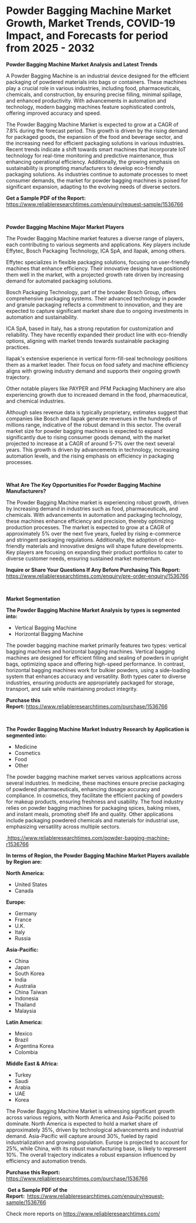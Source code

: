 <p><h1>Powder Bagging Machine Market Growth, Market Trends, COVID-19 Impact, and Forecasts for period from 2025 - 2032</h1></p><p><strong>Powder Bagging Machine Market Analysis and Latest Trends</strong></p>
<p><p>A Powder Bagging Machine is an industrial device designed for the efficient packaging of powdered materials into bags or containers. These machines play a crucial role in various industries, including food, pharmaceuticals, chemicals, and construction, by ensuring precise filling, minimal spillage, and enhanced productivity. With advancements in automation and technology, modern bagging machines feature sophisticated controls, offering improved accuracy and speed.</p><p>The Powder Bagging Machine Market is expected to grow at a CAGR of 7.8% during the forecast period. This growth is driven by the rising demand for packaged goods, the expansion of the food and beverage sector, and the increasing need for efficient packaging solutions in various industries. Recent trends indicate a shift towards smart machines that incorporate IoT technology for real-time monitoring and predictive maintenance, thus enhancing operational efficiency. Additionally, the growing emphasis on sustainability is prompting manufacturers to develop eco-friendly packaging solutions. As industries continue to automate processes to meet consumer demands, the market for powder bagging machines is poised for significant expansion, adapting to the evolving needs of diverse sectors.</p></p>
<p><strong>Get a Sample PDF of the Report:&nbsp;</strong> <a href="https://www.reliableresearchtimes.com/enquiry/request-sample/1536766?utm_campaign=2603&utm_medium=2&utm_source=Github&utm_content=ia&utm_term=22022025&utm_id=powder-bagging-machine">https://www.reliableresearchtimes.com/enquiry/request-sample/1536766</a></p>
<p>&nbsp;</p>
<p><strong>Powder Bagging Machine Major Market Players</strong></p>
<p><p>The Powder Bagging Machine market features a diverse range of players, each contributing to various segments and applications. Key players include Effytec, Bosch Packaging Technology, ICA SpA, and Ilapak, among others. </p><p>Effytec specializes in flexible packaging solutions, focusing on user-friendly machines that enhance efficiency. Their innovative designs have positioned them well in the market, with a projected growth rate driven by increasing demand for automated packaging solutions.</p><p>Bosch Packaging Technology, part of the broader Bosch Group, offers comprehensive packaging systems. Their advanced technology in powder and granule packaging reflects a commitment to innovation, and they are expected to capture significant market share due to ongoing investments in automation and sustainability.</p><p>ICA SpA, based in Italy, has a strong reputation for customization and reliability. They have recently expanded their product line with eco-friendly options, aligning with market trends towards sustainable packaging practices.</p><p>Ilapak's extensive experience in vertical form-fill-seal technology positions them as a market leader. Their focus on food safety and machine efficiency aligns with growing industry demand and supports their ongoing growth trajectory.</p><p>Other notable players like PAYPER and PFM Packaging Machinery are also experiencing growth due to increased demand in the food, pharmaceutical, and chemical industries. </p><p>Although sales revenue data is typically proprietary, estimates suggest that companies like Bosch and Ilapak generate revenues in the hundreds of millions range, indicative of the robust demand in this sector. The overall market size for powder bagging machines is expected to expand significantly due to rising consumer goods demand, with the market projected to increase at a CAGR of around 5-7% over the next several years. This growth is driven by advancements in technology, increasing automation levels, and the rising emphasis on efficiency in packaging processes.</p></p>
<p>&nbsp;</p>
<p><strong>What Are The Key Opportunities For Powder Bagging Machine Manufacturers?</strong></p>
<p><p>The Powder Bagging Machine market is experiencing robust growth, driven by increasing demand in industries such as food, pharmaceuticals, and chemicals. With advancements in automation and packaging technology, these machines enhance efficiency and precision, thereby optimizing production processes. The market is expected to grow at a CAGR of approximately 5% over the next five years, fueled by rising e-commerce and stringent packaging regulations. Additionally, the adoption of eco-friendly materials and innovative designs will shape future developments. Key players are focusing on expanding their product portfolios to cater to diverse customer needs, ensuring sustained market momentum.</p></p>
<p><strong>Inquire or Share Your Questions If Any Before Purchasing This Report:</strong> <a href="https://www.reliableresearchtimes.com/enquiry/pre-order-enquiry/1536766?utm_campaign=2603&utm_medium=2&utm_source=Github&utm_content=ia&utm_term=22022025&utm_id=powder-bagging-machine">https://www.reliableresearchtimes.com/enquiry/pre-order-enquiry/1536766</a></p>
<p>&nbsp;</p>
<p><strong>Market Segmentation</strong></p>
<p><strong>The Powder Bagging Machine Market Analysis by types is segmented into:</strong></p>
<p><ul><li>Vertical Bagging Machine</li><li>Horizontal Bagging Machine</li></ul></p>
<p><p>The powder bagging machine market primarily features two types: vertical bagging machines and horizontal bagging machines. Vertical bagging machines are designed for efficient filling and sealing of powders in upright bags, optimizing space and offering high-speed performance. In contrast, horizontal bagging machines work for bulkier powders, using a side-loading system that enhances accuracy and versatility. Both types cater to diverse industries, ensuring products are appropriately packaged for storage, transport, and sale while maintaining product integrity.</p></p>
<p><strong>Purchase this Report:&nbsp;</strong><a href="https://www.reliableresearchtimes.com/purchase/1536766?utm_campaign=2603&utm_medium=2&utm_source=Github&utm_content=ia&utm_term=22022025&utm_id=powder-bagging-machine">https://www.reliableresearchtimes.com/purchase/1536766</a></p>
<p>&nbsp;</p>
<p><strong>The Powder Bagging Machine Market Industry Research by Application is segmented into:</strong></p>
<p><ul><li>Medicine</li><li>Cosmetics</li><li>Food</li><li>Other</li></ul></p>
<p><p>The powder bagging machine market serves various applications across several industries. In medicine, these machines ensure precise packaging of powdered pharmaceuticals, enhancing dosage accuracy and compliance. In cosmetics, they facilitate the efficient packing of powders for makeup products, ensuring freshness and usability. The food industry relies on powder bagging machines for packaging spices, baking mixes, and instant meals, promoting shelf life and quality. Other applications include packaging powdered chemicals and materials for industrial use, emphasizing versatility across multiple sectors.</p></p>
<p><a href="https://www.reliableresearchtimes.com/powder-bagging-machine-r1536766?utm_campaign=2603&utm_medium=2&utm_source=Github&utm_content=ia&utm_term=22022025&utm_id=powder-bagging-machine">&nbsp;https://www.reliableresearchtimes.com/powder-bagging-machine-r1536766</a></p>
<p><strong>In terms of Region, the Powder Bagging Machine Market Players available by Region are:</strong></p>
<p>
    <p> <strong> North America: </strong>
        <ul>
            <li>United States</li>
            <li>Canada</li>
        </ul>
        </p> 
    <p> <strong> Europe: </strong>
        <ul>
            <li>Germany</li>
            <li>France</li>
            <li>U.K.</li>
            <li>Italy</li>
            <li>Russia</li>
        </ul>
        </p> 
    <p> <strong> Asia-Pacific: </strong>
        <ul>
            <li>China</li>
            <li>Japan</li>
            <li>South Korea</li>
            <li>India</li>
            <li>Australia</li>
            <li>China Taiwan</li>
            <li>Indonesia</li>
            <li>Thailand</li>
            <li>Malaysia</li>
        </ul>
        </p> 
    <p> <strong> Latin America: </strong>
        <ul>
            <li>Mexico</li>
            <li>Brazil</li>
            <li>Argentina Korea</li>
            <li>Colombia</li>
        </ul>
        </p> 
    <p> <strong> Middle East & Africa: </strong>
        <ul>
            <li>Turkey</li>
            <li>Saudi</li>
            <li>Arabia</li>
            <li>UAE</li>
            <li>Korea</li>
        </ul>
    </p>
    </p>
<p><p>The Powder Bagging Machine Market is witnessing significant growth across various regions, with North America and Asia-Pacific poised to dominate. North America is expected to hold a market share of approximately 35%, driven by technological advancements and industrial demand. Asia-Pacific will capture around 30%, fueled by rapid industrialization and growing population. Europe is projected to account for 25%, while China, with its robust manufacturing base, is likely to represent 10%. The overall trajectory indicates a robust expansion influenced by efficiency and automation trends.</p></p>
<p><strong>Purchase this Report: </strong><a href="https://www.reliableresearchtimes.com/purchase/1536766?utm_campaign=2603&utm_medium=2&utm_source=Github&utm_content=ia&utm_term=22022025&utm_id=powder-bagging-machine">https://www.reliableresearchtimes.com/purchase/1536766</a></p>
<p>&nbsp;<strong>Get a Sample PDF of the Report:&nbsp;&nbsp;</strong><a href="https://www.reliableresearchtimes.com/enquiry/request-sample/1536766?utm_campaign=2603&utm_medium=2&utm_source=Github&utm_content=ia&utm_term=22022025&utm_id=powder-bagging-machine">https://www.reliableresearchtimes.com/enquiry/request-sample/1536766</a></p>
<p><strong></strong></p>
<p>Check more reports on <a href="https://www.reliableresearchtimes.com/?utm_campaign=2603&utm_medium=2&utm_source=Github&utm_content=ia&utm_term=22022025&utm_id=powder-bagging-machine">https://www.reliableresearchtimes.com/</a></p>